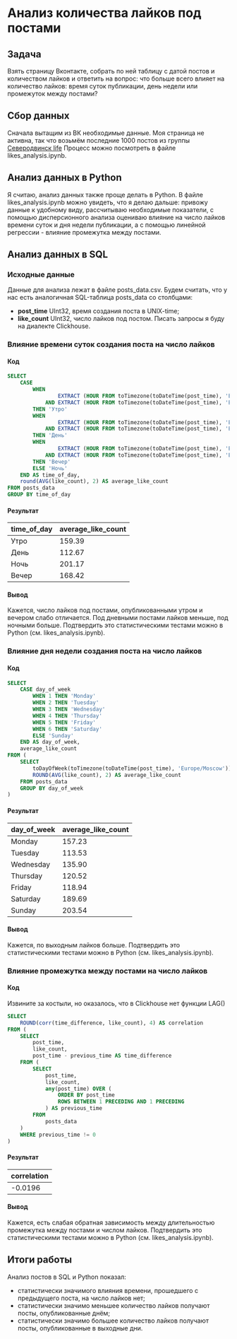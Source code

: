 # Анализ количества лайков под постами
## Задача
Взять страницу Вконтакте, собрать по ней таблицу с датой постов и количеством лайков и ответить на вопрос: что больше всего влияет на количество лайков: время суток публикации, день недели или промежуток между постами?

## Сбор данных
Сначала вытащим из ВК необходимые данные. Моя страница не активна, так что возьмём последние 1000 постов из группы [Северодвинск life](https://vk.com/severodvinsk_life) Процесс можно посмотреть в файле likes_analysis.ipynb.

## Анализ данных в Python
Я считаю, анализ данных также проще делать в Python. В файле likes_analysis.ipynb можно увидеть, что я делаю дальше: привожу данные к удобному виду, рассчитываю необходимые показатели, с помощью дисперсионного анализа оцениваю влияние на число лайков времени суток и дня недели публикации, а с помощью линейной регрессии - влияние промежутка между постами.

## Анализ данных в SQL
### Исходные данные
Данные для анализа лежат в файле posts_data.csv. Будем считать, что у нас есть аналогичная SQL-таблица posts_data со столбцами:
- **post_time** UInt32, время создания поста в UNIX-time;
- **like_count** UInt32, число лайков под постом.
Писать запросы я буду на диалекте Clickhouse.
### Влияние времени суток создания поста на число лайков 
#### Код
```SQL
SELECT
    CASE 
        WHEN 
                EXTRACT (HOUR FROM toTimezone(toDateTime(post_time), 'Europe/Moscow')) >= 6
            AND EXTRACT (HOUR FROM toTimezone(toDateTime(post_time), 'Europe/Moscow')) < 11
        THEN 'Утро'
        WHEN 
                EXTRACT (HOUR FROM toTimezone(toDateTime(post_time), 'Europe/Moscow')) >= 11
            AND EXTRACT (HOUR FROM toTimezone(toDateTime(post_time), 'Europe/Moscow')) < 18
        THEN 'День'
        WHEN 
                EXTRACT (HOUR FROM toTimezone(toDateTime(post_time), 'Europe/Moscow')) >= 18
            AND EXTRACT (HOUR FROM toTimezone(toDateTime(post_time), 'Europe/Moscow')) < 23
        THEN 'Вечер'
        ELSE 'Ночь'
    END AS time_of_day,
    round(AVG(like_count), 2) AS average_like_count
FROM posts_data
GROUP BY time_of_day
```
#### Результат
| time_of_day | average_like_count |
|---|---|
|Утро|159.39|
|День|112.67|
|Ночь|201.17|
|Вечер|168.42|
#### Вывод
Кажется, число лайков под постами, опубликованными утром и вечером слабо отличается. Под дневными постами лайков меньше, под ночными больше. Подтвердить это статистическими тестами можно в Python (см. likes_analysis.ipynb).

### Влияние дня недели создания поста на число лайков
#### Код
```SQL
SELECT
    CASE day_of_week
        WHEN 1 THEN 'Monday'
        WHEN 2 THEN 'Tuesday'
        WHEN 3 THEN 'Wednesday'
        WHEN 4 THEN 'Thursday'
        WHEN 5 THEN 'Friday'
        WHEN 6 THEN 'Saturday'
        ELSE 'Sunday'
    END AS day_of_week,
    average_like_count
FROM (
    SELECT
        toDayOfWeek(toTimezone(toDateTime(post_time), 'Europe/Moscow')) AS day_of_week,
        ROUND(AVG(like_count), 2) AS average_like_count
    FROM posts_data
    GROUP BY day_of_week
)
```
#### Результат
| day_of_week | average_like_count |
|---|---|
|Monday|157.23|
|Tuesday|113.53|
|Wednesday|135.90|
|Thursday|120.52|
|Friday|118.94|
|Saturday|189.69|
|Sunday|203.54|
#### Вывод
Кажется, по выходным лайков больше. Подтвердить это статистическими тестами можно в Python (см. likes_analysis.ipynb).

### Влияние промежутка между постами на число лайков
#### Код
Извините за костыли, но оказалось, что в Clickhouse нет функции LAG()
```SQL
SELECT
    ROUND(corr(time_difference, like_count), 4) AS correlation
FROM (
    SELECT
        post_time,
        like_count,
        post_time - previous_time AS time_difference
    FROM (
        SELECT
            post_time,
            like_count,
            any(post_time) OVER (
                ORDER BY post_time
                ROWS BETWEEN 1 PRECEDING AND 1 PRECEDING
            ) AS previous_time
        FROM 
            posts_data
    )
    WHERE previous_time != 0
)
```
#### Результат
| correlation |
|---|
|-0.0196|
#### Вывод
Кажется, есть слабая обратная зависимость между длительностью промежутка между постами и числом лайков. Подтвердить это статистическими тестами можно в Python (см. likes_analysis.ipynb).

## Итоги работы
Анализ постов в SQL и Python показал:
- статистически значимого влияния времени, прошедшего с предыдущего поста, на число лайков нет;
- статистически значимо меньшее количество лайков получают посты, опубликованные днём;
- статистически значимо большее количество лайков получают посты, опубликованные в выходные дни.
